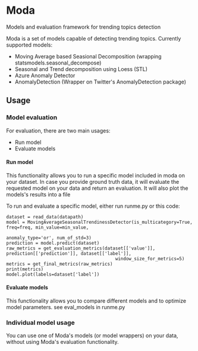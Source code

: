 # Moda
Models and evaluation framework for trending topics detection

Moda is a set of models capable of detecting trending topics. Currently supported models:
- Moving Average based Seasional Decomposition (wrapping statsmodels.seasonal_decompose)
- Seasonal and Trend decomposition using Loess (STL)
- Azure Anomaly Detector
- AnomalyDetection (Wrapper on Twitter's AnomalyDetection package)

## Usage

### Model evaluation
For evaluation, there are two main usages:
- Run model
- Evaluate models

#### Run model
This functionality allows you to run a specific model included in moda on your dataset. In case you provide ground truth data, it will evaluate the requested model on your data and return an evaluation. It will also plot the models's results into a file

To run and evaluate a specific model, either run runme.py or this code:
```
dataset = read_data(datapath)
model = MovingAverageSeasonalTrendinessDetector(is_multicategory=True, freq=freq, min_value=min_value,
                                                        anomaly_type='or', num_of_std=3)
prediction = model.predict(dataset)
raw_metrics = get_evaluation_metrics(dataset[['value']], prediction[['prediction']], dataset[['label']],
                                         window_size_for_metrics=5)
metrics = get_final_metrics(raw_metrics)
print(metrics)
model.plot(labels=dataset['label'])
```


#### Evaluate models
This functionality allows you to compare different models and to optimize model parameters. see eval_models in runme.py

### Individual model usage
You can use one of Moda's models (or model wrappers) on your data, without using Moda's evaluation functionality.



